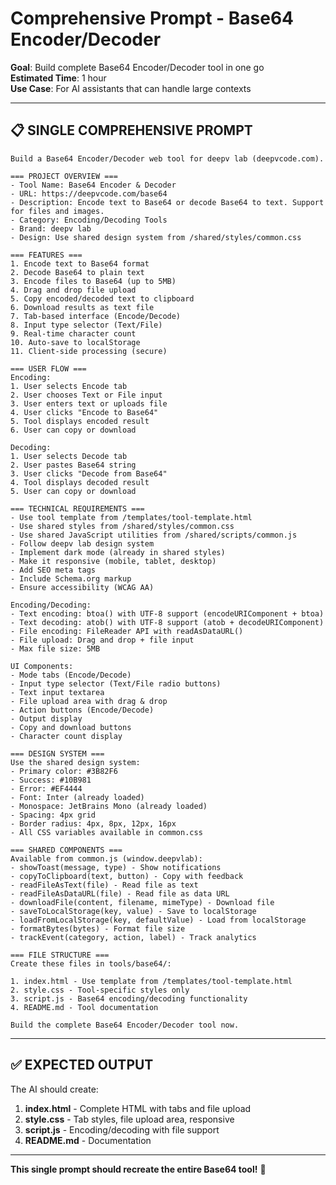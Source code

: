 # Comprehensive Prompt - Base64 Encoder/Decoder

**Goal**: Build complete Base64 Encoder/Decoder tool in one go  
**Estimated Time**: 1 hour  
**Use Case**: For AI assistants that can handle large contexts

---

## 📋 **SINGLE COMPREHENSIVE PROMPT**

```
Build a Base64 Encoder/Decoder web tool for deepv lab (deepvcode.com).

=== PROJECT OVERVIEW ===
- Tool Name: Base64 Encoder & Decoder
- URL: https://deepvcode.com/base64
- Description: Encode text to Base64 or decode Base64 to text. Support for files and images.
- Category: Encoding/Decoding Tools
- Brand: deepv lab
- Design: Use shared design system from /shared/styles/common.css

=== FEATURES ===
1. Encode text to Base64 format
2. Decode Base64 to plain text
3. Encode files to Base64 (up to 5MB)
4. Drag and drop file upload
5. Copy encoded/decoded text to clipboard
6. Download results as text file
7. Tab-based interface (Encode/Decode)
8. Input type selector (Text/File)
9. Real-time character count
10. Auto-save to localStorage
11. Client-side processing (secure)

=== USER FLOW ===
Encoding:
1. User selects Encode tab
2. User chooses Text or File input
3. User enters text or uploads file
4. User clicks "Encode to Base64"
5. Tool displays encoded result
6. User can copy or download

Decoding:
1. User selects Decode tab
2. User pastes Base64 string
3. User clicks "Decode from Base64"
4. Tool displays decoded result
5. User can copy or download

=== TECHNICAL REQUIREMENTS ===
- Use tool template from /templates/tool-template.html
- Use shared styles from /shared/styles/common.css
- Use shared JavaScript utilities from /shared/scripts/common.js
- Follow deepv lab design system
- Implement dark mode (already in shared styles)
- Make it responsive (mobile, tablet, desktop)
- Add SEO meta tags
- Include Schema.org markup
- Ensure accessibility (WCAG AA)

Encoding/Decoding:
- Text encoding: btoa() with UTF-8 support (encodeURIComponent + btoa)
- Text decoding: atob() with UTF-8 support (atob + decodeURIComponent)
- File encoding: FileReader API with readAsDataURL()
- File upload: Drag and drop + file input
- Max file size: 5MB

UI Components:
- Mode tabs (Encode/Decode)
- Input type selector (Text/File radio buttons)
- Text input textarea
- File upload area with drag & drop
- Action buttons (Encode/Decode)
- Output display
- Copy and download buttons
- Character count display

=== DESIGN SYSTEM ===
Use the shared design system:
- Primary color: #3B82F6
- Success: #10B981
- Error: #EF4444
- Font: Inter (already loaded)
- Monospace: JetBrains Mono (already loaded)
- Spacing: 4px grid
- Border radius: 4px, 8px, 12px, 16px
- All CSS variables available in common.css

=== SHARED COMPONENTS ===
Available from common.js (window.deepvlab):
- showToast(message, type) - Show notifications
- copyToClipboard(text, button) - Copy with feedback
- readFileAsText(file) - Read file as text
- readFileAsDataURL(file) - Read file as data URL
- downloadFile(content, filename, mimeType) - Download file
- saveToLocalStorage(key, value) - Save to localStorage
- loadFromLocalStorage(key, defaultValue) - Load from localStorage
- formatBytes(bytes) - Format file size
- trackEvent(category, action, label) - Track analytics

=== FILE STRUCTURE ===
Create these files in tools/base64/:

1. index.html - Use template from /templates/tool-template.html
2. style.css - Tool-specific styles only
3. script.js - Base64 encoding/decoding functionality
4. README.md - Tool documentation

Build the complete Base64 Encoder/Decoder tool now.
```

---

## ✅ **EXPECTED OUTPUT**

The AI should create:
1. **index.html** - Complete HTML with tabs and file upload
2. **style.css** - Tab styles, file upload area, responsive
3. **script.js** - Encoding/decoding with file support
4. **README.md** - Documentation

---

**This single prompt should recreate the entire Base64 tool!** 🚀

